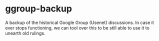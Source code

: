 # ggroup-backup
A backup of the historical Google Group (Usenet) discussions.
In case it ever stops functioning, we can tool over this to be still able to use it to unearth old rulings.
